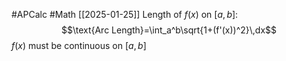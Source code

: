 #APCalc 
#Math 
[[2025-01-25]]
Length of $f(x)$ on $[a, b]$:$$\text{Arc Length}=\int_a^b\sqrt{1+(f'(x))^2}\,dx$$$f(x)$ must be continuous on $[a, b]$
